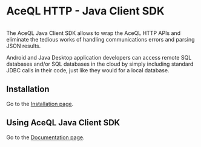 # AceQL HTTP - Java Client SDK 
<img src="https://www.aceql.com/favicon.png" alt=""/>

The AceQL Java Client SDK allows to wrap the AceQL HTTP APIs and eliminate the tedious works of handling communications errors 
and parsing JSON results.

Android and Java Desktop application developers can access remote SQL databases and/or SQL databases 
in the cloud by simply including standard JDBC calls in their code, just like they would for a local database.

## Installation  ##

Go to the <a href="https://www.aceql.com/aceql-download-page-lgpl.html">Installation page</a>. 

## Using AceQL Java Client SDK ##

Go to the <a href="https://www.aceql.com/documentation">Documentation page</a>. 
